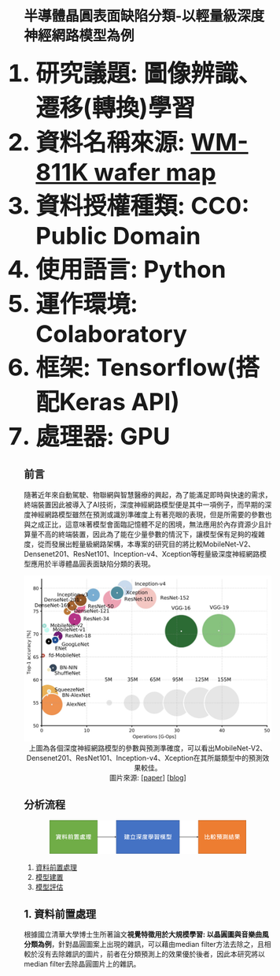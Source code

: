# 半導體晶圓表面缺陷分類-以輕量級深度神經網路模型為例
<ol>
  <font size=14><b><li>研究議題: 圖像辨識、遷移(轉換)學習</li></b></font>
  <font size=14><b><li>資料名稱來源: <a href="https://www.kaggle.com/qingyi/wm811k-wafer-map">WM-811K wafer map</a> </li></b></font>
  <font size=14><b><li>資料授權種類: CC0: Public Domain</li></b></font>
  <font size=14><b><li>使用語言: Python</li></b></font>
  <font size=14><b><li>運作環境: Colaboratory</li></b></font>
  <font size=14><b><li>框架: Tensorflow(搭配Keras API)</li></b></font>
  <font size=14><b><li>處理器: GPU</li></b></font>
</ol>

## 前言
隨著近年來自動駕駛、物聯網與智慧醫療的興起，為了能滿足即時與快速的需求，終端裝置因此被導入了AI技術，深度神經網路模型便是其中一項例子，而早期的深度神經網路模型雖然在預測或識別準確度上有著亮眼的表現，但是所需要的參數也與之成正比，這意味著模型會面臨記憶體不足的困境，無法應用於內存資源少且計算量不高的終端裝置，因此為了能在少量參數的情況下，讓模型保有足夠的複雜度，從而發展出輕量級網路架構，本專案的研究目的將比較MobileNet-V2、Densenet201、ResNet101、Inception-v4、Xception等輕量級深度神經網路模型應用於半導體晶圓表面缺陷分類的表現。
<p align="center">
  <img src="/Python/Classification/Multiclass/Wafer/image/cnn_comparison.png", width="700"><br>
  上圖為各個深度神經網路模型的參數與預測準確度，可以看出MobileNet-V2、Densenet201、ResNet101、Inception-v4、Xception在其所屬類型中的預測效果較佳。<br>
  圖片來源:  &#91;<a href="https://arxiv.org/abs/1605.07678">paper</a>&#93; &#91;<a href="https://towardsdatascience.com/neural-network-architectures-156e5bad51ba">blog</a>&#93;
</p>

## 分析流程
<p align="center">
  <img src="/Python/Classification/Multiclass/Wafer/image/schedule.png", width="400">
</p>
<ol>
  <li><a href="#preprocess"> 資料前置處理 </a></li>
  <li><a href="#preprocess"> 模型建置 </a></li>
  <li><a href="#preprocess"> 模型評估 </a></li>
</ol>

## 1. 資料前置處理
根據國立清華大學博士生所著論文**視覺特徵用於大規模學習: 以晶圓圖與音樂曲風分類為例**，針對晶圓圖案上出現的雜訊，可以藉由median filter方法去除之，且相較於沒有去除雜訊的圖片，前者在分類預測上的效果優於後者，因此本研究將以median filter去除晶圓圖片上的雜訊。<br>
